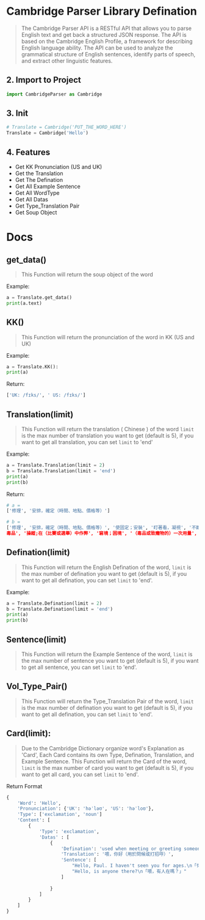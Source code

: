 # Cambridge Parser Library Defination

> The Cambridge Parser API is a RESTful API that allows you to parse English text and get back a structured JSON response. The API is based on the Cambridge English Profile, a framework for describing English language ability. The API can be used to analyze the grammatical structure of English sentences, identify parts of speech, and extract other linguistic features.


## 2. Import to Project
```python
import CambridgeParser as Cambridge
```

## 3. Init
```python
# Translate = Cambridge('PUT_THE_WORD_HERE')
Translate = Cambridge('Hello')
```
## 4. Features
* Get KK Pronunciation (US and UK)
* Get the Translation
* Get The Defination
* Get All Example Sentence
* Get All WordType
* Get All Datas
* Get Type_Translation Pair
* Get Soup Object


# Docs
## get_data()
> This Function will return the soup object of the word

Example:
```python
a = Translate.get_data()
print(a.text)
```

## KK()
> This Function will return the pronunciation of the word in KK (US and UK)

Example:
```python
a = Translate.KK():
print(a)
```
Return:
```python
['UK: /fɪks/', ' US: /fɪks/']
```

## Translation(limit)
> This Function will return the translation ( Chinese ) of the word `limit` is the max number of translation you want to get (default is 5), if you want to get all translation, you can set `limit` to 'end'

Example:
```python
a = Translate.Translation(limit = 2)
b = Translate.Translation(limit = 'end')
print(a)
print(b)
```
Return:
```python
# a = 
['修理', '安排，確定（時間、地點、價格等）']

# b = 
['修理', '安排，確定（時間、地點、價格等）', '使固定；安裝', '盯著看，凝視', '不斷想（某事）;仍然記得（某事）', '操縱;在（比賽或選舉）中作弊', '梳洗，整理（頭髮、容妝、衣服等）', '做（飯）;準備（食物或飲料）', '懲罰，收拾（尤指待人不公者）', '（對攝影感光材料）定（色），定（影）', '閹割（動物）', '注射
毒品', '操縱;在（比賽或選舉）中作弊', '窘境；困境', '（毒品或致癮物的）一次用量', '（車輛的）方位;方位確定']
```
## Defination(limit)
> This Function will return the English Defination of the word, `limit` is the max number of defination you want to get (default is 5), if you want to get all defination, you can set `limit` to 'end'.

Example:
```python
a = Translate.Defination(limit = 2)
b = Translate.Defination(limit = 'end')
print(a)
print(b)
```


## Sentence(limit)
> This Function will return the Example Sentence of the word, `limit` is the max number of sentence you want to get (default is 5), if you want to get all sentence, you can set `limit` to 'end'.


## Vol_Type_Pair()
> This Function will return the Type_Translation Pair of the word, `limit` is the max number of defination you want to get (default is 5), if you want to get all defination, you can set `limit` to 'end'.

## Card(limit):
> Due to the Cambridge Dictionary organize word's Explanation as 'Card', Each Card contains its own Type, Defination, Translation, and Example Sentence. This Function will return the Card of the word, `limit` is the max number of card you want to get (default is 5), if you want to get all card, you can set `limit` to 'end'.


Return Format
```python
{
    'Word': 'Hello',
    'Pronunciation': {'UK': 'həˈləʊ', 'US': 'həˈloʊ'},
    'Type': ['exclamation', 'noun']
    'Content': [
        {
            'Type': 'exclamation',
            'Datas' : [
                {
                    'Defination': 'used when meeting or greeting someone',
                    'Translation': '喂，你好（用於問候或打招呼）',
                    'Sentence': [
                        "Hello, Paul. I haven't seen you for ages.\n「你好，保羅。好久不見了。」",
                        "Hello, is anyone there?\n「喂，有人在嗎？」"
                    ]
                    
                }
            ]
        }
    ]
}
```
